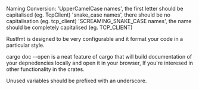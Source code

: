 Naming Conversion:
'UpperCamelCase names', the first letter should be capitalised (eg. TcpClient)
'snake_case names', there should be no capitalisation (eg. tcp_client)
'SCREAMING_SNAKE_CASE names', the name should be completely capitalised (eg. TCP_CLIENT)

Rustfmt is designed to be very configurable and it format your code in a particular style.

cargo doc --open is a neat feature of cargo that will build documentation of your depnedencies locally and open it in your browser, If you're interesed in other functionality in the crates.

Unused variables should be prefixed with an underscore.
